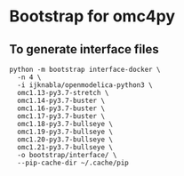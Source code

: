 
# Bootstrap for omc4py

## To generate interface files

```
python -m bootstrap interface-docker \
  -n 4 \
  -i ijknabla/openmodelica-python3 \
  omc1.13-py3.7-stretch \
  omc1.14-py3.7-buster \
  omc1.16-py3.7-buster \
  omc1.17-py3.7-buster \
  omc1.18-py3.7-bullseye \
  omc1.19-py3.7-bullseye \
  omc1.20-py3.7-bullseye \
  omc1.21-py3.7-bullseye \
  -o bootstrap/interface/ \
  --pip-cache-dir ~/.cache/pip
```
